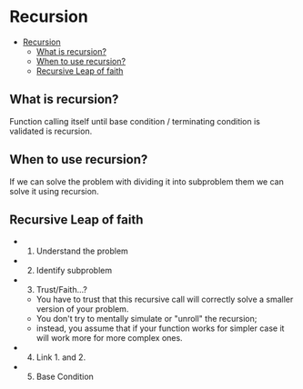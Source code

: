 # Recursion
- [Recursion](#recursion)
  - [What is recursion?](#what-is-recursion)
  - [When to use recursion?](#when-to-use-recursion)
  - [Recursive Leap of faith](#recursive-leap-of-faith)
 
## What is recursion? 
Function calling itself until base condition / terminating condition is validated is recursion. 

## When to use recursion? 
If we can solve the problem with dividing it into subproblem them we can solve it using recursion. 

## Recursive Leap of faith
- 1. Understand the problem
- 2. Identify subproblem 
- 3. Trust/Faith...?
  - You have to trust that this recursive call will correctly solve a smaller version of your problem. 
  - You don't try to mentally simulate or "unroll" the recursion; 
  - instead, you assume that if your function works for simpler case it will work more for more complex ones. 
- 4. Link 1. and 2. 
- 5. Base Condition

